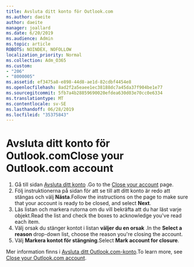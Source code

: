 ```yaml
---
title: Avsluta ditt konto för Outlook.com
ms.author: daeite
author: daeite
manager: joallard
ms.date: 6/20/2019
ms.audience: Admin
ms.topic: article
ROBOTS: NOINDEX, NOFOLLOW
localization_priority: Normal
ms.collection: Adm_O365
ms.custom:
- "206"
- "8000005"
ms.assetid: ef3475a8-e898-44d8-ae1d-82cdbf4454e8
ms.openlocfilehash: 8ad2f2a5eaee1ec38188dc7a45da37f904be1e77
ms.sourcegitcommit: 5fb7a4b28859690020efdea630d03e70cc0e6334
ms.translationtype: MT
ms.contentlocale: sv-SE
ms.lasthandoff: 06/28/2019
ms.locfileid: "35375843"
---
```

# <a name="close-your-outlookcom-account"></a><span data-ttu-id="8b91b-102">Avsluta ditt konto för Outlook.com</span><span class="sxs-lookup"><span data-stu-id="8b91b-102">Close your Outlook.com account</span></span>

1. <span data-ttu-id="8b91b-103">Gå till sidan [Avsluta ditt konto](https://go.microsoft.com/fwlink/p/?linkid=845493) .</span><span class="sxs-lookup"><span data-stu-id="8b91b-103">Go to the [Close your account](https://go.microsoft.com/fwlink/p/?linkid=845493) page.</span></span>
2. <span data-ttu-id="8b91b-104">Följ instruktionerna på sidan för att se till att ditt konto är redo att stängas och välj **Nästa**.</span><span class="sxs-lookup"><span data-stu-id="8b91b-104">Follow the instructions on the page to make sure that your account is ready to be closed, and select **Next**.</span></span>
3. <span data-ttu-id="8b91b-105">Läs listan och markera rutorna om du vill bekräfta att du har läst varje objekt.</span><span class="sxs-lookup"><span data-stu-id="8b91b-105">Read the list and check the boxes to acknowledge you've read each item.</span></span>
4. <span data-ttu-id="8b91b-106">Välj orsak du stänger kontot i listan **väljer du en orsak** .</span><span class="sxs-lookup"><span data-stu-id="8b91b-106">In the **Select a reason** drop-down list, choose the reason you're closing the account.</span></span>
5. <span data-ttu-id="8b91b-107">Välj **Markera kontot för stängning**.</span><span class="sxs-lookup"><span data-stu-id="8b91b-107">Select **Mark account for closure**.</span></span>

<span data-ttu-id="8b91b-108">Mer information finns i [Avsluta ditt Outlook.com-konto](https://support.office.com/article/564b801e-2a47-4cb2-afa8-12ead3185038?wt.mc_id=Office_Outlook_com_Alchemy).</span><span class="sxs-lookup"><span data-stu-id="8b91b-108">To learn more, see [Close your Outlook.com account](https://support.office.com/article/564b801e-2a47-4cb2-afa8-12ead3185038?wt.mc_id=Office_Outlook_com_Alchemy).</span></span>
  